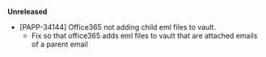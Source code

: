 **Unreleased**
* [PAPP-34144] Office365 not adding child eml files to vault. 
    * Fix so that office365 adds eml files to vault that are attached emails of a parent email